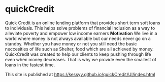 # quickCredit
Quick Credit is an online lending platform that provides short term 
soft loans to individuals. This helps solve problems of financial inclusion as a 
way to alleviate poverty and empower low income earners
<strong>Motivation</strong>
We live in a world where money is not always available but our needs never go on a standby.
 Whether you have money or not you still need the basic neccesities of life such as Shelter, food
  which are all achieved by money. QuickCredit was created to help our clients to keep pushing through life even when money decreases. That is why we provide even the smallest of loans 
  in the fastest time. 

This site is published at https://kessyy.github.io/quickCredit/UI/index.html

